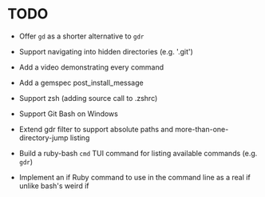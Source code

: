 # TODO

- Offer `gd` as a shorter alternative to `gdr`
- Support navigating into hidden directories (e.g. '.git')
- Add a video demonstrating every command
- Add a gemspec post_install_message 
- Support zsh (adding source call to .zshrc)


- Support Git Bash on Windows
- Extend gdr filter to support absolute paths and more-than-one-directory-jump listing
- Build a ruby-bash `cmd` TUI command for listing available commands (e.g. `gdr`)
- Implement an if Ruby command to use in the command line as a real if unlike bash's weird if
